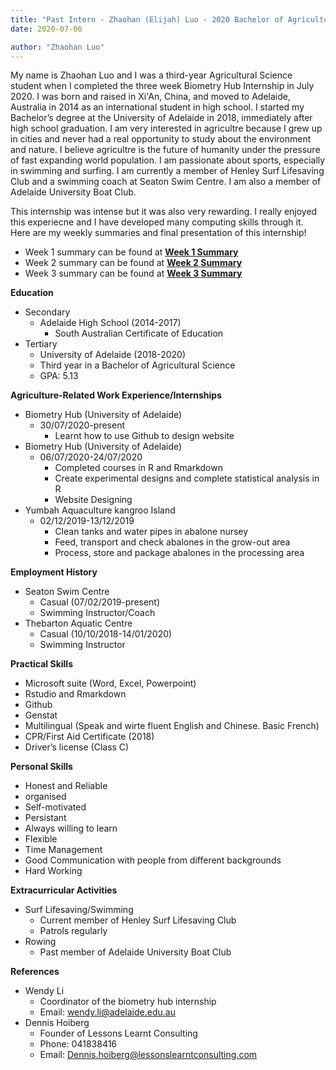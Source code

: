 ```yaml
---
title: "Past Intern - Zhaohan (Elijah) Luo - 2020 Bachelor of Agricultural Science Graduate"
date: 2020-07-06

author: "Zhaohan Luo"
---
```

My name is Zhaohan Luo and I was a third-year Agricultural Science student when I completed the three week Biometry Hub Internship in July 2020. I was born and raised in Xi'An, China, and moved to Adelaide, Australia in 2014 as an international student in high school. I started my Bachelor’s degree at the University of Adelaide in 2018, immediately after high school graduation. I am very interested in agricultre because I grew up in cities and never had a real opportunity to study about the environment and nature. I believe agricultre is the future of humanity under the pressure of fast expanding world population. I am passionate about sports, especially in swimming and surfing. I am currently a member of Henley Surf Lifesaving Club and a swimming coach at Seaton Swim Centre. I am also a member of Adelaide University Boat Club.

This internship was intense but it was also very rewarding. I really enjoyed this experiecne and I have developed many computing skills through it. Here are my weekly summaries and final presentation of this internship!
- Week 1 summary can be found at **[Week 1 Summary](/presentations/Zhaohan/Week-1-Summary.docx)**
- Week 2 summary can be found at **[Week 2 Summary](/presentations/Zhaohan/Week-2-Summary.docx)**
- Week 3 summary can be found at **[Week 3 Summary](/presentations/Zhaohan/Week-3-Summary.docx)**



**Education**
- Secondary
  - Adelaide High School (2014-2017)
    - South Australian Certificate of Education
- Tertiary
  - University of Adelaide (2018-2020)
  - Third year in a Bachelor of Agricultural Science
  - GPA: 5.13

**Agriculture-Related Work Experience/Internships**
- Biometry Hub (University of Adelaide)
  - 30/07/2020-present
    - Learnt how to use Github to design website
- Biometry Hub (University of Adelaide)
  - 06/07/2020-24/07/2020
    - Completed courses in R and Rmarkdown
    - Create experimental designs and complete statistical analysis in R
    - Website Designing
- Yumbah Aquaculture kangroo Island
  - 02/12/2019-13/12/2019
    - Clean tanks and water pipes in abalone nursey
    - Feed, transport and check abalones in the grow-out area
    - Process, store and package abalones in the processing area

**Employment History**
- Seaton Swim Centre
  - Casual (07/02/2019-present)
  - Swimming Instructor/Coach
- Thebarton Aquatic Centre 
  - Casual (10/10/2018-14/01/2020)
  - Swimming Instructor

**Practical Skills**
- Microsoft suite (Word, Excel, Powerpoint)
- Rstudio and Rmarkdown
- Github
- Genstat
- Multilingual (Speak and wirte fluent English and Chinese. Basic French)
- CPR/First Aid Certificate (2018)
- Driver’s license (Class C)
 
**Personal Skills**
- Honest and Reliable 
- organised
- Self-motivated
- Persistant 
- Always willing to learn
- Flexible
- Time Management
- Good Communication with people from different backgrounds
- Hard Working
 
**Extracurricular Activities**
- Surf Lifesaving/Swimming
  - Current member of Henley Surf Lifesaving Club
  - Patrols regularly
- Rowing
  - Past member of Adelaide University Boat Club
 
**References**
- Wendy Li
  - Coordinator of the biometry hub internship
  - Email: wendy.li@adelaide.edu.au
- Dennis Hoiberg
  - Founder of Lessons Learnt Consulting
  - Phone: 041838416
  - Email: Dennis.hoiberg@lessonslearntconsulting.com